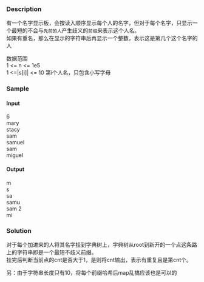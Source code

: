 ### Description

有一个名字显示板，会按读入顺序显示每个人的名字，但对于每个名字，只显示一个最短的不会与`先前的人`产生歧义的`前缀`来表示这个人名。</br>
如果有重名，那么在显示的字符串后再显示一个整数，表示这是第几个这个名字的人

数据范围</br>
1 <= n <= 1e5</br>
1 <=|s[i]| <= 10 第i个人名，只包含小写字母</br>



### Sample

#### Input
6</br>
mary</br>
stacy</br>
sam</br>
samuel</br>
sam</br>
miguel</br>
#### Output
m</br>
s</br>
sa</br>
samu</br>
sam 2</br>
mi</br>
### Solution
对于每个加进来的人将其名字挂到字典树上，字典树从root到新开的一个点这条路上的字符串即是一个最短不歧义前缀。</br>
挂完后判断当前点的cnt是否大于1，是则将cnt输出，表示有重复且是第cnt个。</br>

另：由于字符串长度只有10，将每个前缀哈希后map乱搞应该也是可以的
